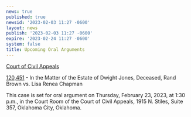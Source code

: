 ```yaml
---
news: true
published: true
newsid: '2023-02-03 11:27 -0600'
layout: news
publish: '2023-02-03 11:27 -0600'
expire: '2023-02-24 11:27 -0600'
system: false
title: Upcoming Oral Arguments
---
```


<u>Court of Civil Appeals</u>

[120,451](http://www.oscn.net/dockets/GetCaseInformation.aspx?db=appellate&number=120451) - In the Matter of the Estate of Dwight Jones, Deceased, Rand Brown vs. Lisa Renea Chapman

This case is set for oral argument on Thursday, February 23, 2023, at 1:30 p.m., in the Court Room of the Court of Civil Appeals, 1915 N. Stiles, Suite 357, Oklahoma City, Oklahoma.

